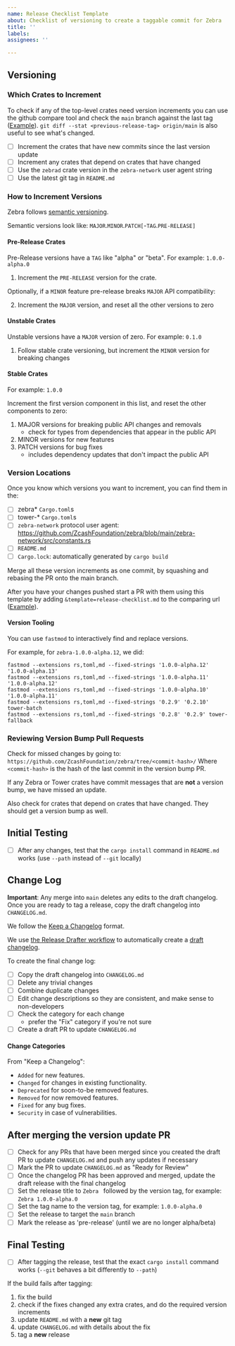 ```yaml
---
name: Release Checklist Template
about: Checklist of versioning to create a taggable commit for Zebra
title: ''
labels:
assignees: ''

---
```


## Versioning

### Which Crates to Increment

To check if any of the top-level crates need version increments you can use the github compare tool and check the `main` branch against the last tag ([Example](https://github.com/ZcashFoundation/zebra/compare/v1.0.0-alpha.15...main)). `git diff --stat <previous-release-tag> origin/main` is also useful to see
what's changed.

- [ ] Increment the crates that have new commits since the last version update
- [ ] Increment any crates that depend on crates that have changed
- [ ] Use the `zebrad` crate version in the `zebra-network` user agent string
- [ ] Use the latest git tag in `README.md`

### How to Increment Versions

Zebra follows [semantic versioning](https://semver.org).

Semantic versions look like: `MAJOR`.`MINOR`.`PATCH[`-`TAG`.`PRE-RELEASE]`

#### Pre-Release Crates

Pre-Release versions have a `TAG` like "alpha" or "beta". For example: `1.0.0-alpha.0`

1. Increment the `PRE-RELEASE` version for the crate.

Optionally, if a `MINOR` feature pre-release breaks `MAJOR` API compatibility:

2. Increment the `MAJOR` version, and reset all the other versions to zero

#### Unstable Crates

Unstable versions have a `MAJOR` version of zero. For example: `0.1.0`

1. Follow stable crate versioning, but increment the `MINOR` version for breaking changes

#### Stable Crates

For example: `1.0.0`

Increment the first version component in this list, and reset the other components to zero:
1. MAJOR versions for breaking public API changes and removals
    * check for types from dependencies that appear in the public API
2. MINOR versions for new features
3. PATCH versions for bug fixes
    * includes dependency updates that don't impact the public API

### Version Locations

Once you know which versions you want to increment, you can find them in the:
- [ ] zebra* `Cargo.toml`s
- [ ] tower-* `Cargo.toml`s
- [ ] `zebra-network` protocol user agent: https://github.com/ZcashFoundation/zebra/blob/main/zebra-network/src/constants.rs
- [ ] `README.md`
- [ ] `Cargo.lock`: automatically generated by `cargo build`

Merge all these version increments as one commit, by squashing and rebasing the PR onto the main branch.

After you have your changes pushed start a PR with them using this template by adding `&template=release-checklist.md` to the comparing url ([Example](https://github.com/ZcashFoundation/zebra/compare/v1.0.0-alpha.16?expand=1&template=release-checklist.md)).

#### Version Tooling

You can use `fastmod` to interactively find and replace versions.

For example, for `zebra-1.0.0-alpha.12`, we did:
```
fastmod --extensions rs,toml,md --fixed-strings '1.0.0-alpha.12' '1.0.0-alpha.13'
fastmod --extensions rs,toml,md --fixed-strings '1.0.0-alpha.11' '1.0.0-alpha.12'
fastmod --extensions rs,toml,md --fixed-strings '1.0.0-alpha.10' '1.0.0-alpha.11'
fastmod --extensions rs,toml,md --fixed-strings '0.2.9' '0.2.10' tower-batch
fastmod --extensions rs,toml,md --fixed-strings '0.2.8' '0.2.9' tower-fallback
```

### Reviewing Version Bump Pull Requests

Check for missed changes by going to:
`https://github.com/ZcashFoundation/zebra/tree/<commit-hash>/`
Where `<commit-hash>` is the hash of the last commit in the version bump PR.

If any Zebra or Tower crates have commit messages that are **not** a version bump, we have missed an update.

Also check for crates that depend on crates that have changed. They should get a version bump as well.

## Initial Testing

- [ ] After any changes, test that the `cargo install` command in `README.md` works (use `--path` instead of `--git` locally)

## Change Log

**Important**: Any merge into `main` deletes any edits to the draft changelog. Once you are ready to tag a release, copy the draft changelog into `CHANGELOG.md`.

We follow the [Keep a Changelog](https://keepachangelog.com/en/1.0.0/) format.

We use [the Release Drafter workflow](https://github.com/marketplace/actions/release-drafter) to automatically create a [draft changelog](https://github.com/ZcashFoundation/zebra/releases).

To create the final change log:
- [ ] Copy the draft changelog into `CHANGELOG.md`
- [ ] Delete any trivial changes
- [ ] Combine duplicate changes
- [ ] Edit change descriptions so they are consistent, and make sense to non-developers
- [ ] Check the category for each change
  - prefer the "Fix" category if you're not sure
- [ ] Create a draft PR to update `CHANGELOG.md`

#### Change Categories

From "Keep a Changelog":
* `Added` for new features.
* `Changed` for changes in existing functionality.
* `Deprecated` for soon-to-be removed features.
* `Removed` for now removed features.
* `Fixed` for any bug fixes.
* `Security` in case of vulnerabilities.

## After merging the version update PR
- [ ] Check for any PRs that have been merged since you created the draft PR to update `CHANGELOG.md` and push any updates if necessary
- [ ] Mark the PR to update `CHANGELOG.md` as "Ready for Review"
- [ ] Once the changelog PR has been approved and merged, update the draft release with the final changelog
- [ ] Set the release title to `Zebra ` followed by the version tag, for example: `Zebra 1.0.0-alpha.0` 
- [ ] Set the tag name to the version tag, for example: `1.0.0-alpha.0`
- [ ] Set the release to target the `main` branch
- [ ] Mark the release as 'pre-release' (until we are no longer alpha/beta)

## Final Testing

- [ ] After tagging the release, test that the exact `cargo install` command works
      (`--git` behaves a bit differently to `--path`)

If the build fails after tagging:
1. fix the build
2. check if the fixes changed any extra crates, and do the required version increments
3. update `README.md` with a **new** git tag
4. update `CHANGELOG.md` with details about the fix
5. tag a **new** release
